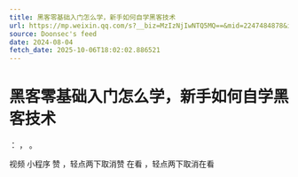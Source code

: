 ```yaml
---
title: 黑客零基础入门怎么学，新手如何自学黑客技术
url: https://mp.weixin.qq.com/s?__biz=MzIzNjIwNTQ5MQ==&mid=2247484878&idx=1&sn=9ae6cfa069a2ca422555fa93277b63e1
source: Doonsec's feed
date: 2024-08-04
fetch_date: 2025-10-06T18:02:02.886521
---
```


# 黑客零基础入门怎么学，新手如何自学黑客技术

：
，
。

视频
小程序
赞
，轻点两下取消赞
在看
，轻点两下取消在看